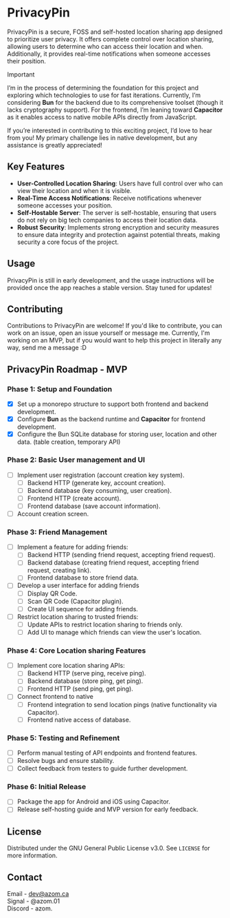 # PrivacyPin

PrivacyPin is a secure, FOSS and self-hosted location sharing app designed to prioritize user privacy. It offers complete control over location sharing, allowing users to determine who can access their location and when. Additionally, it provides real-time notifications when someone accesses their position.

> [!IMPORTANT]
> I’m in the process of determining the foundation for this project and exploring which technologies to use for fast iterations. Currently, I’m considering **Bun** for the backend due to its comprehensive toolset (though it lacks cryptography support). For the frontend, I’m leaning toward **Capacitor** as it enables access to native mobile APIs directly from JavaScript.
>
> If you’re interested in contributing to this exciting project, I’d love to hear from you! My primary challenge lies in native development, but any assistance is greatly appreciated!

## Key Features

-   **User-Controlled Location Sharing**: Users have full control over who can view their location and when it is visible.
-   **Real-Time Access Notifications**: Receive notifications whenever someone accesses your position.
-   **Self-Hostable Server**: The server is self-hostable, ensuring that users do not rely on big tech companies to access their location data.
-   **Robust Security**: Implements strong encryption and security measures to ensure data integrity and protection against potential threats, making security a core focus of the project.

## Usage

PrivacyPin is still in early development, and the usage instructions will be provided once the app reaches a stable version. Stay tuned for updates!

## Contributing

Contributions to PrivacyPin are welcome! If you'd like to contribute, you can work on an issue, open an issue yourself or message me. Currently, I'm working on an MVP, but if you would want to help this project in literally any way, send me a message :D

## PrivacyPin Roadmap - MVP

### Phase 1: Setup and Foundation
- [x] Set up a monorepo structure to support both frontend and backend development.
- [x] Configure **Bun** as the backend runtime and **Capacitor** for frontend development.
- [x] Configure the Bun SQLite database for storing user, location and other data. (table creation, temporary API)

### Phase 2: Basic User management and UI
- [ ] Implement user registration (account creation key system).
    - [ ] Backend HTTP (generate key, account creation).
    - [ ] Backend database (key consuming, user creation).
    - [ ] Frontend HTTP (create account).
    - [ ] Frontend database (save account information).
- [ ] Account creation screen.

### Phase 3: Friend Management
- [ ] Implement a feature for adding friends:
    - [ ] Backend HTTP (sending friend request, accepting friend request).
    - [ ] Backend database (creating friend request, accepting friend request, creating link).
    - [ ] Frontend database to store friend data.
- [ ] Develop a user interface for adding friends
    - [ ] Display QR Code.
    - [ ] Scan QR Code (Capacitor plugin).
    - [ ] Create UI sequence for adding friends.
- [ ] Restrict location sharing to trusted friends:
    - [ ] Update APIs to restrict location sharing to friends only.
    - [ ] Add UI to manage which friends can view the user's location.

### Phase 4: Core Location sharing Features
- [ ] Implement core location sharing APIs:
    - [ ] Backend HTTP (serve ping, receive ping).
    - [ ] Backend database (store ping, get ping).
    - [ ] Frontend HTTP (send ping, get ping).
- [ ] Connect frontend to native
    - [ ] Frontend integration to send location pings (native functionality via Capacitor).
    - [ ] Frontend native access of database.

### Phase 5: Testing and Refinement
- [ ] Perform manual testing of API endpoints and frontend features.
- [ ] Resolve bugs and ensure stability.
- [ ] Collect feedback from testers to guide further development.

### Phase 6: Initial Release
- [ ] Package the app for Android and iOS using Capacitor.
- [ ] Release self-hosting guide and MVP version for early feedback.

## License

Distributed under the GNU General Public License v3.0. See `LICENSE` for more information.

## Contact

Email - dev@azom.ca\
Signal - @azom.01\
Discord - azom.
